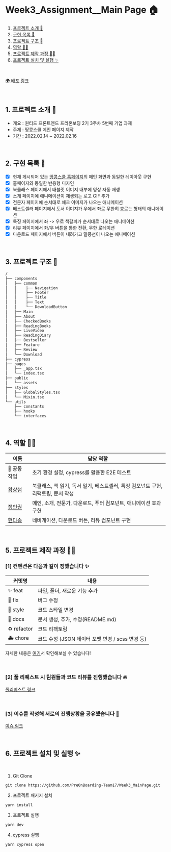 # Week3_Assignment\_\_Main Page 🏠

1. [프로젝트 소개 🚀](#1-프로젝트-소개-)
2. [구현 목록 📍](#2-구현-목록-)
3. [프로젝트 구조 🌲](#3-프로젝트-구조-)
4. [역할 👋🏻](#4-역할-)
5. [프로젝트 제작 과정 ✍🏻](#5-프로젝트-제작-과정-)
6. [프로젝트 설치 및 실행 ✨](#6-프로젝트-설치-및-실행-)

<br/>

[🌍 배포 링크]()

<br />

## 1. 프로젝트 소개 🚀

- 개요 : 원티드 프론트엔드 프리온보딩 2기 3주차 5번째 기업 과제
- 주제 : 땅콩스쿨 메인 페이지 제작
- 기간 : 2022.02.14 ~ 2022.02.16

<br />

## 2. 구현 목록 📍

- [x] 현재 게시되어 있는 [땅콩스쿨 홈페이지](https://ddangkongschool.com/)의 메인 화면과 동일한 레이아웃 구현
- [x] 홈페이지와 동일한 반응형 디자인
- [x] 북클래스 페이지에서 태블릿 이미지 내부에 영상 자동 재생
- [x] 소개 페이지에 애니메이션이 재생되는 로고 GIF 추가
- [x] 전문자 페이지에 순서대로 체크 이미지가 나오는 애니메이션
- [x] 베스트셀러 페이지에서 도서 이미지가 우에서 좌로 무한히 흐르는 형태의 애니메이션
- [x] 특징 페이지에서 좌 -> 우로 책갈피가 순서대로 나오는 애니메이션
- [x] 리뷰 페이지에서 좌/우 버튼을 통한 전환, 무한 로테이션
- [x] 다운로드 페이지에서 버튼이 내려가고 말풍선이 나오는 애니메이션

<br />

## 3. 프로젝트 구조 🌲

```bash
/
├── components
│   ├── common
│   │    ├── Navigation
│   │    ├── Footer
│   │    ├── Title
│   │    ├── Text
│   │    └── DownloadButton
│   ├── Main
│   ├── About
│   ├── CheckedBooks
│   ├── ReadingBooks
│   ├── LiveVideo
│   ├── ReadingDiary
│   ├── Bestseller
│   ├── Feature
│   ├── Review
│   └── Download
├── cypress
├── pages
│   ├── _app.tsx
│   └── index.tsx
├── public
│   └── assets
├── styles
│   ├── GlobalStyles.tsx
│   └── Mixin.tsx
└── utils
    ├── constants
    ├── hooks
    └── interfaces
```

<br/>

## 4. 역할 👋🏻

| 이름                                       | 담당 역할                                                                         |
| ------------------------------------------ | --------------------------------------------------------------------------------- |
| 🥇 공동 작업                               | 초기 환경 설정, cypress를 활용한 E2E 테스트                                       |
| [황상섭](https://github.com/sangseophwang) | 북클래스, 책 읽기, 독서 일기, 베스트셀러, 특징 컴포넌트 구현, 리팩토링, 문서 작성 |
| [정인권](https://github.com/developjik)    | 메인, 소개, 전문가, 다운로드, 푸터 컴포넌트, 애니메이션 효과 구현                 |
| [현다솜](https://github.com/som-syom)      | 네비게이션, 다운로드 버튼, 리뷰 컴포넌트 구현                                     |

<br/>

## 5. 프로젝트 제작 과정 ✍🏻

### [1] 컨벤션은 다음과 같이 정했습니다 ✨

| 커밋명      | 내용                                             |
| ----------- | ------------------------------------------------ |
| ✨ feat     | 파일, 폴더, 새로운 기능 추가                     |
| 🐛 fix      | 버그 수정                                        |
| 💄 style    | 코드 스타일 변경                                 |
| 📝 docs     | 문서 생성, 추가, 수정(README.md)                 |
| ♻️ refactor | 코드 리팩토링                                    |
| 🚑️ chore   | 코드 수정 (JSON 데이터 포맷 변경 / scss 변경 등) |

자세한 내용은 [여기](https://github.com/PreOnBoarding-Team17/Week3_MainPage/issues/1)서 확인해보실 수 있습니다!

<br/>

### [2] 풀 리퀘스트 시 팀원들과 코드 리뷰를 진행했습니다 🔥

[풀리퀘스트 링크](https://github.com/PreOnBoarding-Team17/Week3_MainPage/pulls?q=is%3Apr+is%3Aclosed)

<br/>

### [3] 이슈를 작성해 서로의 진행상황을 공유했습니다 👀

[이슈 링크](https://github.com/PreOnBoarding-Team17/Week3_MainPage/issues)

<br/>

## 6. 프로젝트 설치 및 실행 ✨

<br/>

1. Git Clone

```plaintext
git clone https://github.com/PreOnBoarding-Team17/Week3_MainPage.git
```

2. 프로젝트 패키지 설치

```plaintext
yarn install
```

3. 프로젝트 실행

```plaintext
yarn dev
```

4. cypress 실행

```plaintext
yarn cypress open
```

